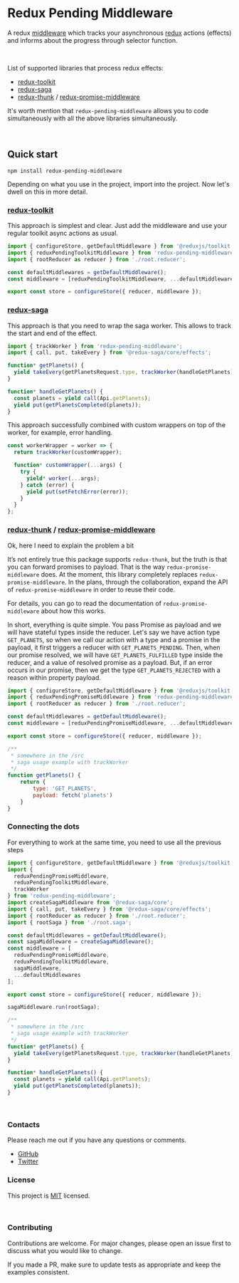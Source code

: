 # Redux Pending Middleware

A redux [middleware](https://redux.js.org/advanced/middleware) which tracks your asynchronous [redux](http://redux.js.org) actions (effects) and informs about the progress through selector function.

<br/>

List of supported libraries that process redux effects:

- [redux-toolkit](https://github.com/reduxjs/redux-toolkit)
- [redux-saga](https://github.com/redux-saga/redux-saga)
- [redux-thunk](https://github.com/reduxjs/redux-thunk) / [redux-promise-middleware](https://github.com/pburtchaell/redux-promise-middleware)

It's worth mention that `redux-pending-middleware` allows you to code simultaneously with all the above libraries simultaneously.

<br/>

## Quick start

```shell script
npm install redux-pending-middleware
```

Depending on what you use in the project, import into the project. Now let's dwell on this in more detail.

### [redux-toolkit](https://github.com/reduxjs/redux-toolkit)

This approach is simplest and clear. Just add the middleware and use your regular toolkit async actions as usual.

```javascript
import { configureStore, getDefaultMiddleware } from '@reduxjs/toolkit';
import { reduxPendingToolkitMiddleware } from 'redux-pending-middleware';
import { rootReducer as reducer } from './root.reducer';

const defaultMiddlewares = getDefaultMiddleware();
const middleware = [reduxPendingToolkitMiddleware, ...defaultMiddlewares];

export const store = configureStore({ reducer, middleware });
```

### [redux-saga](https://github.com/redux-saga/redux-saga)

This approach is that you need to wrap the saga worker.
This allows to track the start and end of the effect.

```javascript
import { trackWorker } from 'redux-pending-middleware';
import { call, put, takeEvery } from '@redux-saga/core/effects';

function* getPlanets() {
  yield takeEvery(getPlanetsRequest.type, trackWorker(handleGetPlanets));
}

function* handleGetPlanets() {
  const planets = yield call(Api.getPlanets);
  yield put(getPlanetsCompleted(planets));
}
```

This approach successfully combined with custom wrappers on top of the worker, for example, error handling.

```javascript
const workerWrapper = worker => {
  return trackWorker(customWrapper);

  function* customWrapper(...args) {
    try {
      yield* worker(...args);
    } catch (error) {
      yield put(setFetchError(error));
    }
  }
};
```

### [redux-thunk](https://github.com/reduxjs/redux-thunk) / [redux-promise-middleware](https://github.com/pburtchaell/redux-promise-middleware)

Ok, here I need to explain the problem a bit

It’s not entirely true this package supports `redux-thunk`, but the truth is that you can forward promises to payload. 
That is the way `redux-promise-middleware` does. At the moment, this library completely replaces `redux-promise-middleware`.
In the plans, through the collaboration, expand the API of `redux-promise-middleware` in order to reuse their code.

For details, you can go to read the documentation of `redux-promise-middleware` about how this works.

In short, everything is quite simple.
You pass Promise as payload and we will have stateful types inside the reducer. 
Let's say we have action type `GET_PLANETS`, so when we call our action with a type and a promise in the payload, it first triggers a reducer with `GET_PLANETS_PENDING`.
Then, when our promise resolved, we will have `GET_PLANETS_FULFILLED` type inside the reducer, and a value of resolved promise as a payload. 
But, if an error occurs in our promise, then we get the type `GET_PLANETS_REJECTED` with a reason within property payload.

```javascript
import { configureStore, getDefaultMiddleware } from '@reduxjs/toolkit';
import { reduxPendingPromiseMiddleware } from 'redux-pending-middleware';
import { rootReducer as reducer } from './root.reducer';

const defaultMiddlewares = getDefaultMiddleware();
const middleware = [reduxPendingPromiseMiddleware, ...defaultMiddlewares];

export const store = configureStore({ reducer, middleware });

/**
 * somewhere in the /src
 * saga usage example with trackWorker
 */
function getPlanets() {
    return { 
        type: 'GET_PLANETS',
        payload: fetch('planets')
    }
}
```

### Connecting the dots

For everything to work at the same time, you need to use all the previous steps

```javascript
import { configureStore, getDefaultMiddleware } from '@reduxjs/toolkit';
import {
  reduxPendingPromiseMiddleware,
  reduxPendingToolkitMiddleware,
  trackWorker
} from 'redux-pending-middleware';
import createSagaMiddleware from '@redux-saga/core';
import { call, put, takeEvery } from '@redux-saga/core/effects';
import { rootReducer as reducer } from './root.reducer';
import { rootSaga } from './root.saga';

const defaultMiddlewares = getDefaultMiddleware();
const sagaMiddleware = createSagaMiddleware();
const middleware = [
  reduxPendingPromiseMiddleware,
  reduxPendingToolkitMiddleware,
  sagaMiddleware,
  ...defaultMiddlewares
];

export const store = configureStore({ reducer, middleware });

sagaMiddleware.run(rootSaga);

/**
 * somewhere in the /src
 * saga usage example with trackWorker
 */
function* getPlanets() {
  yield takeEvery(getPlanetsRequest.type, trackWorker(handleGetPlanets));
}

function* handleGetPlanets() {
  const planets = yield call(Api.getPlanets);
  yield put(getPlanetsCompleted(planets));
}
```

<br/>

### Contacts

Please reach me out if you have any questions or comments.

- [GitHub](https://github.com/maktarsis)
- [Twitter](https://twitter.com/maktarsis)

### License

This project is [MIT](https://choosealicense.com/licenses/mit/) licensed.

<br/>

### Contributing

Contributions are welcome. For major changes, please open an issue first to discuss what you would like to change.

If you made a PR, make sure to update tests as appropriate and keep the examples consistent.

<br/>
